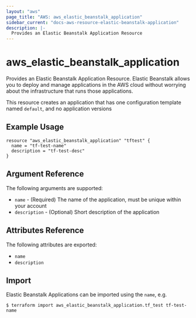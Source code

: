 ```yaml
---
layout: "aws"
page_title: "AWS: aws_elastic_beanstalk_application"
sidebar_current: "docs-aws-resource-elastic-beanstalk-application"
description: |-
  Provides an Elastic Beanstalk Application Resource
---
```


# aws\_elastic\_beanstalk\_<wbr>application

Provides an Elastic Beanstalk Application Resource. Elastic Beanstalk allows
you to deploy and manage applications in the AWS cloud without worrying about
the infrastructure that runs those applications.

This resource creates an application that has one configuration template named
`default`, and no application versions

## Example Usage

```
resource "aws_elastic_beanstalk_application" "tftest" {
  name = "tf-test-name"
  description = "tf-test-desc"
}
```

## Argument Reference

The following arguments are supported:

* `name` - (Required) The name of the application, must be unique within your account
* `description` - (Optional) Short description of the application

## Attributes Reference

The following attributes are exported:

* `name`
* `description`


## Import

Elastic Beanstalk Applications can be imported using the `name`, e.g.

```
$ terraform import aws_elastic_beanstalk_application.tf_test tf-test-name
```